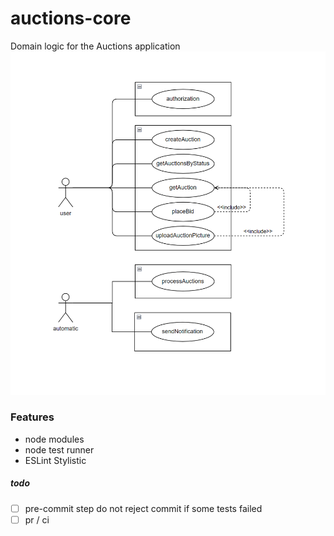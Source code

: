 # auctions-core
Domain logic for the Auctions application
![](./diagram.png)

### Features
* node modules
* node test runner
* ESLint Stylistic

##### todo
- [ ] pre-commit step do not reject commit if some tests failed
- [ ] pr / ci
